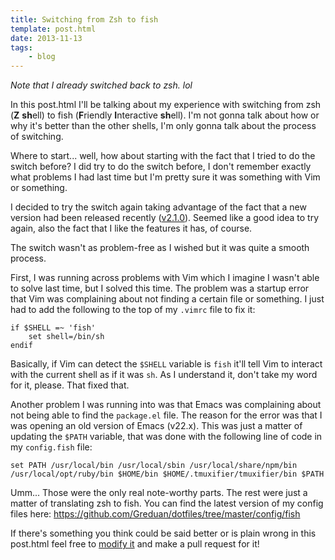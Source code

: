 ```yaml
---
title: Switching from Zsh to fish
template: post.html
date: 2013-11-13
tags:
    - blog
---
```


*Note that I already switched back to zsh. lol*

In this post.html I'll be talking about my experience with switching from zsh (**Z**
**sh**ell) to fish (**F**riendly **I**nteractive **sh**ell). I'm not gonna talk
about how or why it's better than the other shells, I'm only gonna talk about
the process of switching.

Where to start... well, how about starting with the fact that I tried to do the
switch before? I did try to do the switch before, I don't remember exactly what
problems I had last time but I'm pretty sure it was something with Vim or
something.

I decided to try the switch again taking advantage of the fact that a new
version had been released recently
([v2.1.0](http://fishshell.com/release_notes.html)). Seemed like a good idea to
try again, also the fact that I like the features it has, of course.

The switch wasn't as problem-free as I wished but it was quite a smooth process.

First, I was running across problems with Vim which I imagine I wasn't able to
solve last time, but I solved this time. The problem was a startup error that
Vim was complaining about not finding a certain file or something. I just had to
add the following to the top of my `.vimrc` file to fix it:

```text
if $SHELL =~ 'fish'
	set shell=/bin/sh
endif
```

Basically, if Vim can detect the `$SHELL` variable is `fish` it'll tell Vim to
interact with the current shell as if it was `sh`. As I understand it, don't
take my word for it, please. That fixed that.

Another problem I was running into was that Emacs was complaining about not
being able to find the `package.el` file. The reason for the error was that
I was opening an old version of Emacs (v22.x). This was just a matter of
updating the `$PATH` variable, that was done with the following line of code in
my `config.fish` file:

```text
set PATH /usr/local/bin /usr/local/sbin /usr/local/share/npm/bin /usr/local/opt/ruby/bin $HOME/bin $HOME/.tmuxifier/tmuxifier/bin $PATH
```

Umm... Those were the only real note-worthy parts. The rest were just a matter
of translating zsh to fish. You can find the latest version of my config files
here: <https://github.com/Greduan/dotfiles/tree/master/config/fish>

If there's something you think could be said better or is plain wrong in this
post.html feel free to [modify
it](https://github.com/Greduan/eduantech.docpad/blob/master/src/render/post.htmls/switching-from-zsh-to-fish.html.md)
and make a pull request for it!
